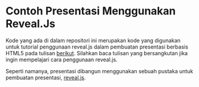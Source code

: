 # Contoh Presentasi Menggunakan Reveal.Js

Kode yang ada di dalam repositori ini merupakan kode yang digunakan untuk tutorial penggunaan reveal.js dalam pembuatan presentasi berbasis HTML5 pada tulisan [berikut](http://bertzzie.com/post/26/presentasi-indah-dengan-html5-dan-revealjs). Silahkan baca tulisan yang bersangkutan jika ingin mempelajari cara penggunaan reveal.js.

Seperti namanya, presentasi dibangun menggunakan sebuah pustaka untuk pembuatan presentasi, [reveal.js](https://github.com/hakimel/reveal.js).

